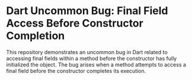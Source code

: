 # Dart Uncommon Bug: Final Field Access Before Constructor Completion

This repository demonstrates an uncommon bug in Dart related to accessing final fields within a method before the constructor has fully initialized the object.  The bug arises when a method attempts to access a final field before the constructor completes its execution.